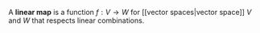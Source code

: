 A **linear map** is a function $f: V \to W$ for [[vector spaces|vector space]] $V$ and $W$ that respects linear combinations.